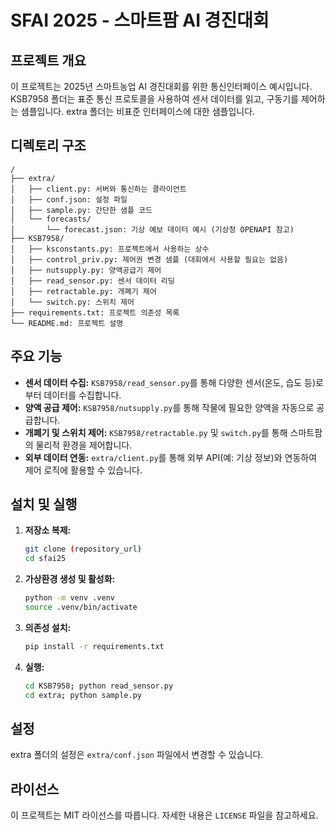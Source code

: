 # SFAI 2025 - 스마트팜 AI 경진대회

## 프로젝트 개요

이 프로젝트는 2025년 스마트농업 AI 경진대회를 위한 통신인터페이스 예시입니다. 
KSB7958 폴더는 표준 통신 프로토콜을 사용하여 센서 데이터를 읽고, 구동기를 제어하는 샘플입니다.
extra 폴더는 비표준 인터페이스에 대한 샘플입니다.

## 디렉토리 구조

```
/
├── extra/
│   ├── client.py: 서버와 통신하는 클라이언트 
│   ├── conf.json: 설정 파일
│   ├── sample.py: 간단한 샘플 코드
│   └── forecasts/
│       └── forecast.json: 기상 예보 데이터 예시 (기상청 OPENAPI 참고)
├── KSB7958/
│   ├── ksconstants.py: 프로젝트에서 사용하는 상수
│   ├── control_priv.py: 제어권 변경 샘플 (대회에서 사용할 필요는 없음)
│   ├── nutsupply.py: 양액공급기 제어
│   ├── read_sensor.py: 센서 데이터 리딩
│   ├── retractable.py: 개폐기 제어
│   └── switch.py: 스위치 제어
├── requirements.txt: 프로젝트 의존성 목록
└── README.md: 프로젝트 설명
```

## 주요 기능

*   **센서 데이터 수집:** `KSB7958/read_sensor.py`를 통해 다양한 센서(온도, 습도 등)로부터 데이터를 수집합니다.
*   **양액 공급 제어:** `KSB7958/nutsupply.py`를 통해 작물에 필요한 양액을 자동으로 공급합니다.
*   **개폐기 및 스위치 제어:** `KSB7958/retractable.py` 및 `switch.py`를 통해 스마트팜의 물리적 환경을 제어합니다.
*   **외부 데이터 연동:** `extra/client.py`를 통해 외부 API(예: 기상 정보)와 연동하여 제어 로직에 활용할 수 있습니다.

## 설치 및 실행

1.  **저장소 복제:**
    ```bash
    git clone (repository_url)
    cd sfai25
    ```

2.  **가상환경 생성 및 활성화:**
    ```bash
    python -m venv .venv
    source .venv/bin/activate
    ```

3.  **의존성 설치:**
    ```bash
    pip install -r requirements.txt
    ```

4.  **실행:**
    ```bash
    cd KSB7958; python read_sensor.py
    cd extra; python sample.py
    ```

## 설정

extra 폴더의 설정은 `extra/conf.json` 파일에서 변경할 수 있습니다.

## 라이선스

이 프로젝트는 MIT 라이선스를 따릅니다. 자세한 내용은 `LICENSE` 파일을 참고하세요.
